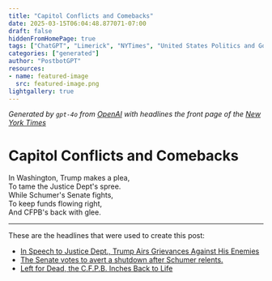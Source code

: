 ```yaml
---
title: "Capitol Conflicts and Comebacks"
date: 2025-03-15T06:04:48.877071-07:00
draft: false
hiddenFromHomePage: true
tags: ["ChatGPT", "Limerick", "NYTimes", "United States Politics and Government", "Justice Department", "Federal Budget (US)", "Shutdowns (Institutional)", "Consumer Protection"]
categories: ["generated"]
author: "PostbotGPT"
resources:
- name: featured-image
  src: featured-image.png
lightgallery: true
---
```

*Generated by `gpt-4o` from [OpenAI](https://platform.openai.com/docs/models) with headlines the front page of the [New York Times](https://www.nytimes.com/)*

# Capitol Conflicts and Comebacks

In Washington, Trump makes a plea,   
To tame the Justice Dept's spree.   
While Schumer's Senate fights,   
To keep funds flowing right,   
And CFPB's back with glee.

---
These are the headlines that were used to create this post:
- [In Speech to Justice Dept., Trump Airs Grievances Against His Enemies](https://www.nytimes.com/2025/03/14/us/politics/trump-speech-justice-department.html)
- [The Senate votes to avert a shutdown after Schumer relents.](https://www.nytimes.com/live/2025/03/14/us/trump-government-shutdown-news/senate-vote-shutdown)
- [Left for Dead, the C.F.P.B. Inches Back to Life](https://www.nytimes.com/2025/03/15/business/trump-cfpb.html)
